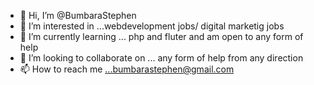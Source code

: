 - 👋 Hi, I’m @BumbaraStephen
- 👀 I’m interested in ...webdevelopment jobs/ digital marketig jobs
- 🌱 I’m currently learning ... php and fluter and am open to any form of help
- 💞️ I’m looking to collaborate on ... any form of help from any direction
- 📫 How to reach me ...bumbarastephen@gmail.com

<!---
BumbaraStephen/BumbaraStephen is a ✨ special ✨ repository because its `README.md` (this file) appears on your GitHub profile.
You can click the Preview link to take a look at your changes.
--->
